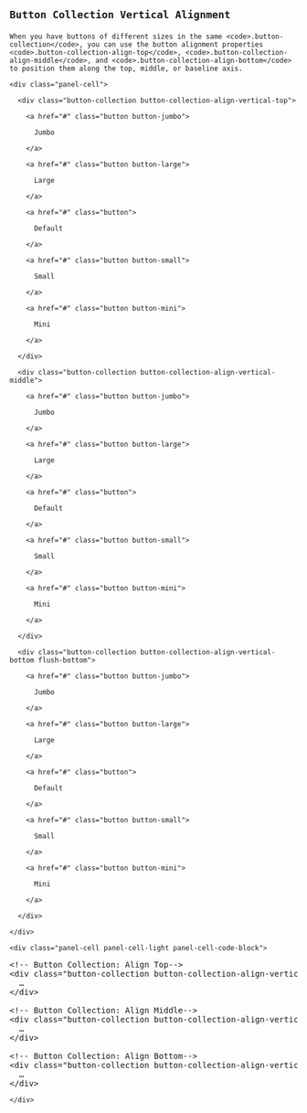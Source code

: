 <section id="button-collection-vertical-alignment">

  <h1>

    Button Collection Vertical Alignment

  </h1>

  <p>

    When you have buttons of different sizes in the same <code>.button-collection</code>, you can use the button alignment properties <code>.button-collection-align-top</code>, <code>.button-collection-align-middle</code>, and <code>.button-collection-align-bottom</code> to position them along the top, middle, or baseline axis.

  </p>

  <!-- =================================================
  BEGIN: Example
  ================================================== -->

  <div class="panel flush-bottom">

    <div class="panel-cell">

      <div class="button-collection button-collection-align-vertical-top">

        <a href="#" class="button button-jumbo">

          Jumbo

        </a>

        <a href="#" class="button button-large">

          Large

        </a>

        <a href="#" class="button">

          Default

        </a>

        <a href="#" class="button button-small">

          Small

        </a>

        <a href="#" class="button button-mini">

          Mini

        </a>

      </div>

      <div class="button-collection button-collection-align-vertical-middle">

        <a href="#" class="button button-jumbo">

          Jumbo

        </a>

        <a href="#" class="button button-large">

          Large

        </a>

        <a href="#" class="button">

          Default

        </a>

        <a href="#" class="button button-small">

          Small

        </a>

        <a href="#" class="button button-mini">

          Mini

        </a>

      </div>

      <div class="button-collection button-collection-align-vertical-bottom flush-bottom">

        <a href="#" class="button button-jumbo">

          Jumbo

        </a>

        <a href="#" class="button button-large">

          Large

        </a>

        <a href="#" class="button">

          Default

        </a>

        <a href="#" class="button button-small">

          Small

        </a>

        <a href="#" class="button button-mini">

          Mini

        </a>

      </div>

    </div>

    <div class="panel-cell panel-cell-light panel-cell-code-block">

<pre class="prettyprint transparent flush lang-html">
&lt;!-- Button Collection: Align Top--&gt;
&lt;div class="button-collection button-collection-align-vertical-top"&gt;
  &hellip;
&lt;/div&gt;

&lt;!-- Button Collection: Align Middle--&gt;
&lt;div class="button-collection button-collection-align-vertical-middle"&gt;
  &hellip;
&lt;/div&gt;

&lt;!-- Button Collection: Align Bottom--&gt;
&lt;div class="button-collection button-collection-align-vertical-bottom"&gt;
  &hellip;
&lt;/div&gt;
</pre>

    </div>

  </div>

  <!-- =================================================
  END: Example
  ================================================== -->

</section>
